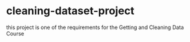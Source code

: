 # cleaning-dataset-project
this project is one of the requirements for the  Getting and Cleaning Data Course

